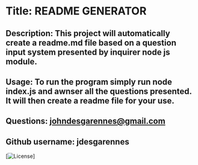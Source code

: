 
  # Title: README GENERATOR

  ## Description: This project will automatically create a readme.md file based on a question input system presented by inquirer node js module.

  ## Usage:  To run the program simply run node index.js and awnser all the questions presented. It will then create a readme file for your use.

  ## Questions: johndesgarennes@gmail.com

  ## Github username: jdesgarennes
  
  [![License](https://img.shields.io/apm/l/vim-mode?style=plastic)]

